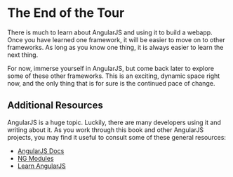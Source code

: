 # The End of the Tour
There is much to learn about AngularJS and using it to build a webapp. Once you have learned one framework, it will be easier to move on to other frameworks. As long as you know one thing, it is always easier to learn the next thing.

For now, immerse yourself in AngularJS, but come back later to explore some of these other frameworks. This is an exciting, dynamic space right now, and the only thing that is for sure is the continued pace of change.

## Additional Resources
AngularJS is a huge topic. Luckily, there are many developers using it and writing about it. As you work through this book and other AngularJS projects, you may find it useful to consult some of these general resources:

* [AngularJS Docs](https://docs.angularjs.org)
* [NG Modules](http://ngmodules.org/)
* [Learn AngularJS](http://learn-angular.org/)